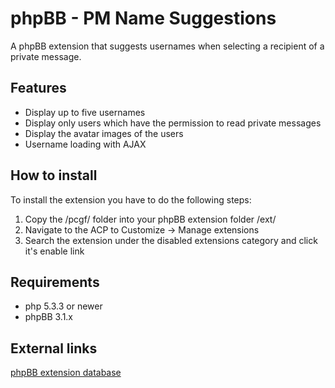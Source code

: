 # phpBB - PM Name Suggestions
A phpBB extension that suggests usernames when selecting a recipient of a private message.

## Features
* Display up to five usernames
* Display only users which have the permission to read private messages
* Display the avatar images of the users
* Username loading with AJAX

## How to install
To install the extension you have to do the following steps:
1. Copy the /pcgf/ folder into your phpBB extension folder /ext/
2. Navigate to the ACP to Customize -> Manage extensions
3. Search the extension under the disabled extensions category and click it's enable link

## Requirements
* php 5.3.3 or newer
* phpBB 3.1.x

## External links
[phpBB extension database](https://www.phpbb.com/customise/db/extension/pmnamesuggestions/ "Show extension entry on phpBB.com")